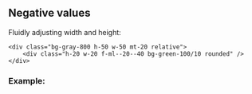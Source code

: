 ## Negative values
Fluidly adjusting width and height:

```html{2}
<div class="bg-gray-800 h-50 w-50 mt-20 relative">
    <div class="h-20 w-20 f-ml--20--40 bg-green-100/10 rounded" />
</div>
```

### Example:
<NegativeValues />
